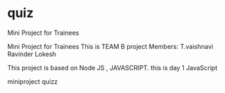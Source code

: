 # quiz
Mini Project for Trainees

Mini Project for Trainees This is TEAM B project Members: T.vaishnavi Ravinder Lokesh

This project is based on Node JS , JAVASCRIPT.
this is day 1
JavaScript

miniproject quizz
